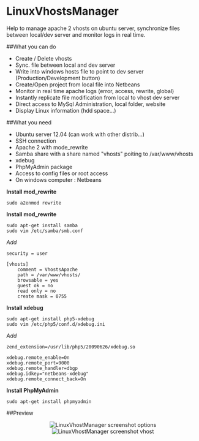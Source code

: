 LinuxVhostsManager
==================

Help to manage apache 2 vhosts on ubuntu server, synchronize files between local/dev server and monitor logs in real time.

##What you can do

  - Create / Delete vhosts
  - Sync. file between local and dev server
  - Write into windows hosts file to point to dev server (Production/Development button)
  - Create/Open project from local file into Netbeans
  - Monitor in real time apache logs (error, access, rewrite, global)
  - Instantly replicate file modification from local to vhost dev server
  - Direct access to MySql Administration, local folder, website
  - Display Linux information (hdd space...)

##What you need

 - Ubuntu server 12.04 (can work with other distrib...)
 - SSH connection
 - Apache 2 with mode_rewrite
 - Samba share with a share named "vhosts" poiting to /var/www/vhosts
 - xdebug
 - PhpMyAdmin package
 - Access to config files or root access
 - On windows computer : Netbeans

**Install mod_rewrite**

```
sudo a2enmod rewrite
```

**Install mod_rewrite**

```
sudo apt-get install samba
sudo vim /etc/samba/smb.conf
```

*Add*
```
security = user

[vhosts]
    comment = VhostsApache
    path = /var/www/vhosts/
    browsable = yes
    guest ok = no
    read only = no
    create mask = 0755
```

**Install xdebug**

```
sudo apt-get install php5-xdebug
sudo vim /etc/php5/conf.d/xdebug.ini
```

*Add*
```
zend_extension=/usr/lib/php5/20090626/xdebug.so

xdebug.remote_enable=On
xdebug.remote_port=9000
xdebug.remote_handler=dbgp
xdebug.idkey="netbeans-xdebug"
xdebug.remote_connect_back=On
```


**Install PhpMyAdmin**

```
sudo apt-get install phpmyadmin
```

##Preview

<p align="center">
<img src="https://raw.github.com/dragouf/LinuxVhostsManager/master/screenshot1.png" alt="LinuxVhostManager screenshot options" />

<img src="https://raw.github.com/dragouf/LinuxVhostsManager/master/screenshot2.png" alt="LinuxVhostManager screenshot vhost" />
</p>
